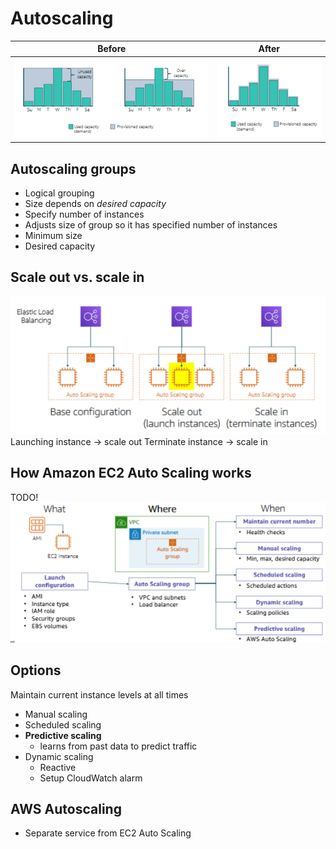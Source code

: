 # Autoscaling

|Before|After|
|-|-|
|![notscaled](Pasted%20image%2020230712104946.png)|![scaled](Pasted%20image%2020230712105005.png)|


## Autoscaling groups
- Logical grouping
- Size depends on *desired capacity*
- Specify number of instances
- Adjusts size of group so it has specified number of instances
- Minimum size
- Desired capacity

## Scale out vs. scale in
![scale out vs scale in](Pasted%20image%2020230712105349.png)
Launching instance -> scale out
Terminate instance -> scale in

## How Amazon EC2 Auto Scaling works
TODO!
![EC2 Autoscaling](Pasted%20image%2020230712105506.png)

## Options
Maintain current instance levels at all times
- Manual scaling
- Scheduled scaling
- **Predictive scaling**
	- learns from past data to predict traffic
- Dynamic scaling
	- Reactive
	- Setup CloudWatch alarm

## AWS Autoscaling
- Separate service from EC2 Auto Scaling